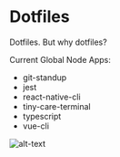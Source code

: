 # Dotfiles

Dotfiles. But why dotfiles?

Current Global Node Apps:
- git-standup
- jest
- react-native-cli
- tiny-care-terminal
- typescript
- vue-cli

![alt-text](https://encrypted-tbn0.gstatic.com/images?q=tbn:ANd9GcQ19gAaWXa5maLjGd13ihg-laItFtXx7aqTOX6iJRKVVNJARLWa)
